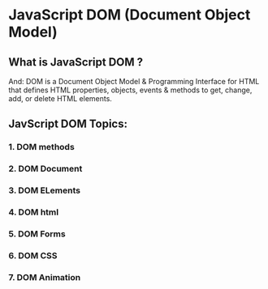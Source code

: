 # JavaScript DOM (Document Object Model)

## What is JavaScript DOM ? 

And: DOM is a Document Object Model & Programming Interface for HTML that defines HTML  properties, objects, events & methods to get, change, add, or delete HTML elements.


## JavScript DOM Topics: 

### 1. DOM methods

### 2. DOM Document

### 3. DOM ELements

### 4. DOM html

### 5. DOM Forms

### 6. DOM CSS

### 7. DOM Animation